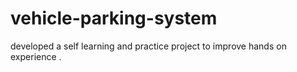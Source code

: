 # vehicle-parking-system
developed a self  learning and practice project to improve hands on experience .
